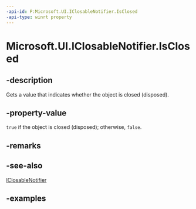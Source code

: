 ```yaml
---
-api-id: P:Microsoft.UI.IClosableNotifier.IsClosed
-api-type: winrt property
---
```


# Microsoft.UI.IClosableNotifier.IsClosed

<!--
public bool IsClosed { get; }
-->


## -description

Gets a value that indicates whether the object is closed (disposed).

## -property-value

`true` if the object is closed (disposed); otherwise, `false`.

## -remarks

## -see-also

[IClosableNotifier](iclosablenotifier.md)

## -examples


